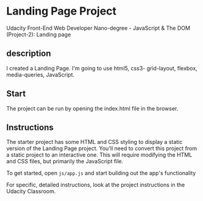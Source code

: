 # Landing Page Project

Udacity Front-End Web Developer Nano-degree - JavaScript & The DOM (Project-2): Landing page

## description

I created a Landing Page. I'm going to use html5, css3- grid-layout, flexbox, media-queries, JavaScript.

## Start

The project can be run by opening the index.html file in the browser.

## Instructions

The starter project has some HTML and CSS styling to display a static version of the Landing Page project. You'll need to convert this project from a static project to an interactive one. This will require modifying the HTML and CSS files, but primarily the JavaScript file.

To get started, open `js/app.js` and start building out the app's functionality

For specific, detailed instructions, look at the project instructions in the Udacity Classroom.
